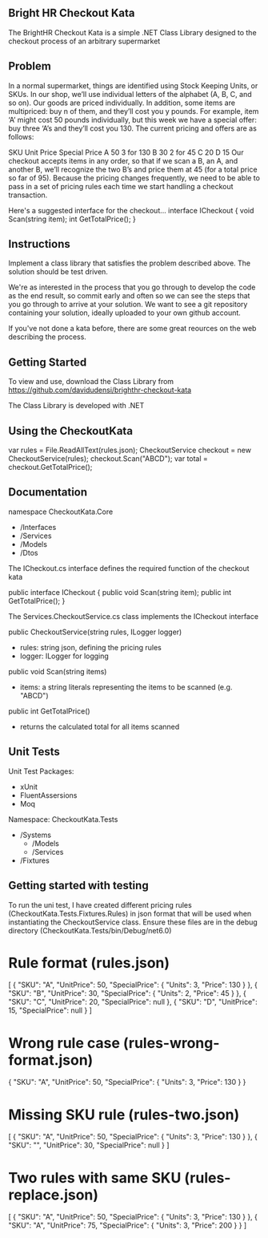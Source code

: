 ## Bright HR Checkout Kata

The BrightHR Checkout Kata is a simple .NET Class Library designed to the checkout process of an arbitrary supermarket

## Problem

In a normal supermarket, things are identified using Stock Keeping Units, or SKUs. In our shop, we’ll use individual letters of the alphabet (A, B, C, and so on). Our goods are priced individually. In addition, some items are multipriced: buy n of them, and they’ll cost you y pounds. For example, item ‘A’ might cost 50 pounds individually, but this week we have a special offer: buy three ‘A’s and they’ll cost you 130. The current pricing and offers are as follows:

SKU Unit Price Special Price
A 50 3 for 130
B 30 2 for 45
C 20
D 15
Our checkout accepts items in any order, so that if we scan a B, an A, and another B, we’ll recognize the two B’s and price them at 45 (for a total price so far of 95). Because the pricing changes frequently, we need to be able to pass in a set of pricing rules each time we start handling a checkout transaction.

Here's a suggested interface for the checkout...
interface ICheckout
{
void Scan(string item);
int GetTotalPrice();
}

## Instructions

Implement a class library that satisfies the problem described above. The solution should be test driven.

We're as interested in the process that you go through to develop the code as the end result, so commit early and often so we can see the steps that you go through to arrive at your solution. We want to see a git repository containing your solution, ideally uploaded to your own github account.

If you've not done a kata before, there are some great reources on the web describing the process.

## Getting Started

To view and use, download the Class Library from https://github.com/davidudensi/brighthr-checkout-kata

The Class Library is developed with .NET

## Using the CheckoutKata

var rules = File.ReadAllText(rules.json);
CheckoutService checkout = new CheckoutService(rules);
checkout.Scan("ABCD");
var total = checkout.GetTotalPrice();

## Documentation
namespace CheckoutKata.Core
- /Interfaces
- /Services
- /Models
- /Dtos

The ICheckout.cs interface defines the required function of the checkout kata

public interface ICheckout
{
    public void Scan(string item);
    public int GetTotalPrice();
}

The Services.CheckoutService.cs class implements the ICheckout interface

public CheckoutService(string rules, ILogger<CheckoutService> logger)
- rules: string json, defining the pricing rules
- logger: ILogger for logging

public void Scan(string items)
- items: a string literals representing the items to be scanned (e.g. "ABCD")

public int GetTotalPrice()
- returns the calculated total for all items scanned

## Unit Tests

Unit Test Packages: 
- xUnit
- FluentAssersions
- Moq

Namespace: CheckoutKata.Tests
- /Systems
    - /Models
    - /Services
- /Fixtures

## Getting started with testing

To run the uni test, I have created different pricing rules (CheckoutKata.Tests.Fixtures.Rules) in json format that will be used when instantiating the CheckoutService class.
Ensure these files are in the debug directory (CheckoutKata.Tests/bin/Debug/net6.0)

# Rule format (rules.json)
[
  {
    "SKU": "A",
    "UnitPrice": 50,
    "SpecialPrice": {
      "Units": 3,
      "Price": 130
    }
  },
  {
    "SKU": "B",
    "UnitPrice": 30,
    "SpecialPrice": {
      "Units": 2,
      "Price": 45
    }
  },
  {
    "SKU": "C",
    "UnitPrice": 20,
    "SpecialPrice": null
  },
  {
    "SKU": "D",
    "UnitPrice": 15,
    "SpecialPrice": null
  }
]

# Wrong rule case (rules-wrong-format.json)

{
  "SKU": "A",
  "UnitPrice": 50,
  "SpecialPrice": {
    "Units": 3,
    "Price": 130
  }
}

# Missing SKU rule (rules-two.json)

[
  {
    "SKU": "A",
    "UnitPrice": 50,
    "SpecialPrice": {
      "Units": 3,
      "Price": 130
    }
  },
  {
    "SKU": "",
    "UnitPrice": 30,
    "SpecialPrice": null
  }
]

# Two rules with same SKU (rules-replace.json)

[
  {
    "SKU": "A",
    "UnitPrice": 50,
    "SpecialPrice": {
      "Units": 3,
      "Price": 130
    }
  },
  {
    "SKU": "A",
    "UnitPrice": 75,
    "SpecialPrice": {
      "Units": 3,
      "Price": 200
    }
  }
]

